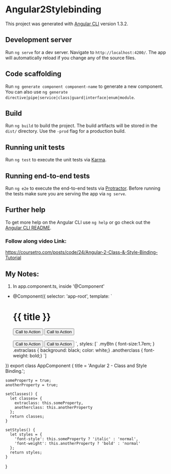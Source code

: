 # Angular2Stylebinding

This project was generated with [Angular CLI](https://github.com/angular/angular-cli) version 1.3.2.

## Development server

Run `ng serve` for a dev server. Navigate to `http://localhost:4200/`. The app will automatically reload if you change any of the source files.

## Code scaffolding

Run `ng generate component component-name` to generate a new component. You can also use `ng generate directive|pipe|service|class|guard|interface|enum|module`.

## Build

Run `ng build` to build the project. The build artifacts will be stored in the `dist/` directory. Use the `-prod` flag for a production build.

## Running unit tests

Run `ng test` to execute the unit tests via [Karma](https://karma-runner.github.io).

## Running end-to-end tests

Run `ng e2e` to execute the end-to-end tests via [Protractor](http://www.protractortest.org/).
Before running the tests make sure you are serving the app via `ng serve`.

## Further help

To get more help on the Angular CLI use `ng help` or go check out the [Angular CLI README](https://github.com/angular/angular-cli/blob/master/README.md).

### Follow along video Link:
https://coursetro.com/posts/code/24/Angular-2-Class-&-Style-Binding-Tutorial

## My Notes:
1. In app.component.ts, inside '@Component'
  - @Component({
    selector: 'app-root',
    template: `
    <h1> {{ title }} </h1>
    <button class='myBtn' [class.extraclass]="someProperty">Call to Action</button>
    <button class='myBtn' [style.border]="someProperty ? '5px solid yellow' : 'none'">Call to Action</button>
    <br><br>
    <button class='myBtn' [ngClass]="setClasses()">Call to Action</button>
    <button class='myBtn' [ngStyle]="setStyles()">Call to Action</button>
    `,
    styles: [`
    .myBtn { font-size:1.7em; }
    .extraclass { background: black; color: white;}
    .anotherclass { font-weight: bold;}
    `]
  })
  export class AppComponent {
    title = 'Angular 2 - Class and Style Binding.';

    someProperty = true;
    anotherProperty = true;

    setClasses() {
      let classes= {
        extraclass: this.someProperty,
        anotherclass: this.anotherProperty
      };
      return classes;
    }

    setStyles() {
      let styles = {
        'font-style': this.someProperty ? 'italic' : 'normal',
        'font-weight': this.anotherProperty ? 'bold' : 'normal'
      };
      return styles;
    }
  }
